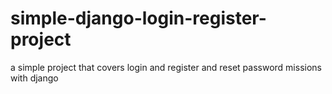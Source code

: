 # simple-django-login-register-project
a simple project that covers login and register  and reset password missions with django
